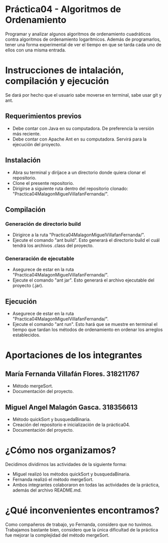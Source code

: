 # Práctica04 - Algoritmos de Ordenamiento
Programar y analizar algunos algoritmos de ordenamiento cuadráticos contra algoritmos de ordenamiento logarítmicos.
Además de programarlos, tener una forma experimental de ver el tiempo en que se tarda cada uno de ellos con una misma entrada.

# Instrucciones de intalación, compilación y ejecución
Se dará por hecho que el usuario sabe moverse en terminal, sabe usar git y ant.
## Requerimientos previos
- Debe contar con Java en su computadora. De preferencia la versión más reciente.
- Debe contar con Apache Ant en su computadora. Servirá para la ejecución del proyecto.
## Instalación
- Abra su terminal y diríjace a un directorio donde quiera clonar el repositorio.
- Clone el presente repositorio.
- Dirigirse a siguiente ruta dentro del repositorio clonado: "Practica04MalagonMiguelVillafanFernanda/".

## Compilación
### Generación de directorio build
- Dirigirce a la ruta "Practica04MalagonMiguelVillafanFernanda/".
- Ejecute el comando "ant build". Esto generará el directorio build el cuál tendrá los archivos .class del proyecto.
### Generaración de ejecutable
- Asegurece de estar en la ruta "Practica04MalagonMiguelVillafanFernanda/".
- Ejecute el comando "ant jar". Esto generará el archivo ejecutable del proyecto (.jar).
## Ejecución
- Asegurece de estar en la ruta "Practica04MalagonMiguelVillafanFernanda/".
- Ejecute el comando "ant run". Esto hará que se muestre en terminal el tiempo que tardan los métodos de ordenamiento en ordenar los arreglos establecidos.
# Aportaciones de los integrantes

## María Fernanda Villafán Flores. 318211767
- Método mergeSort.
- Documentación del proyecto.

## Miguel Angel Malagón Gasca. 318356613
- Método quickSort y busquedaBinaria.
- Creación del repositorio e inicialización de la práctica04.
- Documentación del proyecto.

# ¿Cómo nos organizamos?
Decidimos dividirnos las actividades de la siguiente forma:
- Miguel realizó los métodos quickSort y busquedaBinaria.
- Fernanda realizó el método mergeSort.
- Ambos integrantes colaboraron en todas las actividades de la práctica, además del archivo README.md.

# ¿Qué inconvenientes encontramos?
Como compañeros de trabajo, yo Fernanda, considero que no tuvimos.
Trabajamos bastante bien, considero que la única dificultad de la práctica fue mejorar la complejidad del método mergeSort.
